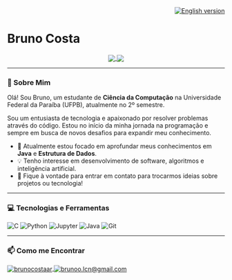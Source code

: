 <div align="right">
  <a href="README.en.md">
    <img src="https://img.shields.io/badge/language-English-blue.svg" alt="English version">
  </a>
</div>

# Bruno Costa
<p align="center">
  <a href="https://github.com/anuraghazra/github-readme-stats">
    <img align="center" src="https://github-readme-stats.vercel.app/api?username=brunocostaar&show_icons=true&theme=dracula&hide_border=true&include_all_commits=true" />
  </a>
  <a href="https://github.com/anuraghazra/convoychat">
    <img align="center" src="https://github-readme-stats.vercel.app/api/top-langs/?username=brunocostaar&layout=compact&theme=dracula&hide_border=true" />
  </a>
</p>

---

### 👋 Sobre Mim

Olá! Sou Bruno, um estudante de **Ciência da Computação** na Universidade Federal da Paraíba (UFPB), atualmente no 2º semestre. 

Sou um entusiasta de tecnologia e apaixonado por resolver problemas através do código. Estou no início da minha jornada na programação e sempre em busca de novos desafios para expandir meu conhecimento.

-   🌱 Atualmente estou focado em aprofundar meus conhecimentos em **Java** e **Estrutura de Dados**.
-   💡 Tenho interesse em desenvolvimento de software, algoritmos e inteligência artificial.
-   💬 Fique à vontade para entrar em contato para trocarmos ideias sobre projetos ou tecnologia!

---

### 💻 Tecnologias e Ferramentas

![C](https://img.shields.io/badge/C-A8B9CC?style=for-the-badge&logo=c&logoColor=white)
![Python](https://img.shields.io/badge/python-3670A0?style=for-the-badge&logo=python&logoColor=ffdd54)
![Jupyter](https://img.shields.io/badge/jupyter-%23F37626.svg?style=for-the-badge&logo=jupyter&logoColor=white)
![Java](https://img.shields.io/badge/java-%23ED8B00.svg?style=for-the-badge&logo=openjdk&logoColor=white)
![Git](https://img.shields.io/badge/git-%23F05033.svg?style=for-the-badge&logo=git&logoColor=white)

---

### 📫 Como me Encontrar

<p align="left">
  <a href="https://www.linkedin.com/in/brunocostaar/" target="_blank">
    <img align="center" src="https://img.shields.io/badge/linkedin-%230077B5.svg?style=for-the-badge&logo=linkedin&logoColor=white" alt="brunocostaar"/>
  </a>
  <a href="mailto:brunoo.lcn@gmail.com" target="_blank">
    <img align="center" src="https://img.shields.io/badge/Gmail-D14836?style=for-the-badge&logo=gmail&logoColor=white" alt="brunoo.lcn@gmail.com"/>
  </a>
</p>
